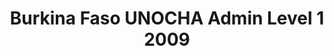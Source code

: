 ---
title: Burkina Faso UNOCHA Admin Level 1 2009
categories: 
    - data
geography: burkina
partner: unocha
cat: logistics
year: 2009
layer: ocha-cod.burkinafaso-admin1-2009
api:
embed:
source: UNOCHA 
license: Public Domain
updated: 3/28/2012
description: This layer depicts the first level administrative borders for Burkina Faso. Data obtained from the [UN Office for the Coordination of Humanitarian Affairs (UN OCHA)](http://www.unocha.org/)
downloads:
    - type: shapefile
      link: data/raw_files/ocha-burkinafaso-admin1.zip
    - type: sqlite
      link: data/raw_files/ocha-burkinafaso-admin1.sqlite.zip
---